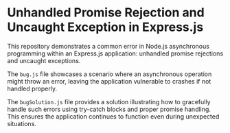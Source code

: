 # Unhandled Promise Rejection and Uncaught Exception in Express.js

This repository demonstrates a common error in Node.js asynchronous programming within an Express.js application: unhandled promise rejections and uncaught exceptions.

The `bug.js` file showcases a scenario where an asynchronous operation might throw an error, leaving the application vulnerable to crashes if not handled properly.

The `bugSolution.js` file provides a solution illustrating how to gracefully handle such errors using try-catch blocks and proper promise handling. This ensures the application continues to function even during unexpected situations. 